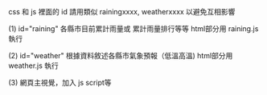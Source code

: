 css 和 js 裡面的 id 請用類似 rainingxxxx, weatherxxxx 以避免互相影響

(1) 
id="raining"
各縣市目前累計雨量或 累計雨量排行等等
html部分用 raining.js 執行

(2)
id="weather"
根據資料敘述各縣市氣象預報（低溫高溫)
html部分用 weather.js 執行

(3)
網頁主視覺，加入 js script等
